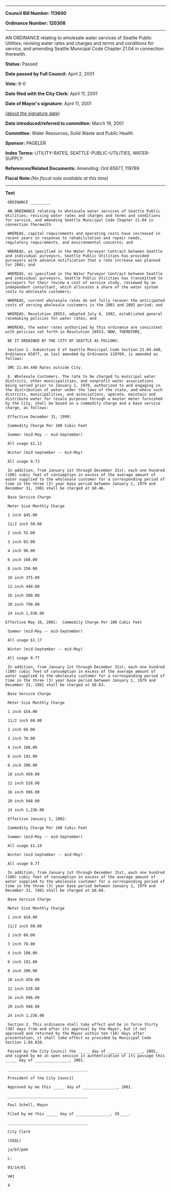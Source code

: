 

********

**Council Bill Number: 113600**
   
**Ordinance Number: 120308**
********

 AN ORDINANCE relating to wholesale water services of Seattle Public Utilities; revising water rates and charges and terms and conditions for service, and amending Seattle Municipal Code Chapter 21.04 in connection therewith.

**Status:** Passed
   
**Date passed by Full Council:** April 2, 2001
   
**Vote:** 9-0
   
**Date filed with the City Clerk:** April 11, 2001
   
**Date of Mayor's signature:** April 11, 2001
   
[(about the signature date)](/~public/approvaldate.htm)
   
   
   
**Date introduced/referred to committee:** March 19, 2001
   
**Committee:** Water Resources, Solid Waste and Public Health
   
**Sponsor:** PAGELER
   
   
**Index Terms:** UTILITY-RATES, SEATTLE-PUBLIC-UTILITIES, WATER-SUPPLY

**References/Related Documents:** Amending: Ord 65877, 119769

**Fiscal Note:**_(No fiscal note available at this time)_

********

**Text**
   
```
 ORDINANCE _________

 AN ORDINANCE relating to wholesale water services of Seattle Public Utilities; revising water rates and charges and terms and conditions for service, and amending Seattle Municipal Code Chapter 21.04 in connection therewith.

 WHEREAS, capital requirements and operating costs have increased in recent years in response to rehabilitation and repair needs, regulatory requirements, and environmental concerns; and

 WHEREAS, as specified in the Water Purveyor Contract between Seattle and individual purveyors, Seattle Public Utilities has provided purveyors with advance notification that a rate increase was planned for 2001; and

 WHEREAS, as specified in the Water Purveyor Contract between Seattle and individual purveyors, Seattle Public Utilities has transmitted to purveyors for their review a cost of service study, reviewed by an independent consultant, which allocates a share of the water system costs to wholesale customers;

 WHEREAS, current wholesale rates do not fully recover the anticipated costs of serving wholesale customers in the 2001 and 2002 period; and

 WHEREAS, Resolution 28553, adopted July 6, 1992, established general ratemaking policies for water rates; and

 WHEREAS, the water rates authorized by this ordinance are consistent with policies set forth in Resolution 28553, NOW, THEREFORE,

 BE IT ORDAINED BY THE CITY OF SEATTLE AS FOLLOWS:

 Section 1. Subsection E of Seattle Municipal Code Section 21.04.440, Ordinance 65877, as last amended by Ordinance 119769, is amended as follows:

 SMC 21.04.440 Rates outside City.

 E. Wholesale Customers. The rate to be charged to municipal water districts, other municipalities, and nonprofit water associations being served prior to January 1, 1970, authorized to and engaging in the distribution of water under the laws of the state, and where such districts, municipalities, and associations, operate, maintain and distribute water for resale purposes through a master meter furnished by the City, shall be based on a commodity charge and a base service charge, as follows:

 Effective December 31, 1999:

 Commodity Charge Per 100 Cubic Feet

 Summer (mid-May -- mid-September)

 All usage $1.12

 Winter (mid-September -- mid-May)

 All usage 0.73

 In addition, from January 1st through December 31st, each one hundred (100) cubic feet of consumption in excess of the average amount of water supplied to the wholesale customer for a corresponding period of time in the three (3) year base period between January 1, 1979 and December 31, 1981 shall be charged at $0.46.

 Base Service Charge

 Meter Size Monthly Charge

 1 inch $45.00

 11/2 inch 50.00

 2 inch 55.00

 3 inch 65.00

 4 inch 90.00

 6 inch 160.00

 8 inch 250.00

 10 inch 375.00

 12 inch 440.00

 16 inch 580.00

 20 inch 790.00

 24 inch 1,030.00

Effective May 16, 2001:  Commodity Charge Per 100 Cubic Feet

 Summer (mid-May -- mid-September)

 All usage $1.17

 Winter (mid-September -- mid-May)

 All usage 0.77

 In addition, from January 1st through December 31st, each one hundred (100) cubic feet of consumption in excess of the average amount of water supplied to the wholesale customer for a corresponding period of time in the three (3) year base period between January 1, 1979 and December 31, 1981 shall be charged at $0.63.

 Base Service Charge

 Meter Size Monthly Charge

 1 inch $54.00

 11/2 inch 60.00

 2 inch 66.00

 3 inch 78.00

 4 inch 108.00

 6 inch 192.00

 8 inch 300.00

 10 inch 450.00

 12 inch 528.00

 16 inch 696.00

 20 inch 948.00

 24 inch 1,236.00

 Effective January 1, 2002:

 Commodity Charge Per 100 Cubic Feet

 Summer (mid-May -- mid-September)

 All usage $1.19

 Winter (mid-September -- mid-May)

 All usage 0.77

 In addition, from January 1st through December 31st, each one hundred (100) cubic feet of consumption in excess of the average amount of water supplied to the wholesale customer for a corresponding period of time in the three (3) year base period between January 1, 1979 and December 31, 1981 shall be charged at $0.68.

 Base Service Charge

 Meter Size Monthly Charge

 1 inch $54.00

 11/2 inch 60.00

 2 inch 66.00

 3 inch 78.00

 4 inch 108.00

 6 inch 192.00

 8 inch 300.00

 10 inch 450.00

 12 inch 528.00

 16 inch 696.00

 20 inch 948.00

 24 inch 1,236.00

 Section 2. This ordinance shall take effect and be in force thirty (30) days from and after its approval by the Mayor, but if not approved and returned by the Mayor within ten (10) days after presentation, it shall take effect as provided by Municipal Code Section 1.04.020.

 Passed by the City Council the _____ day of _______________, 2001, and signed by me in open session in authentication of its passage this _____ day of _______________, 2001.

 ___________________________________

 President of the City Council

 Approved by me this _____ day of _______________, 2001.

 ___________________________________

 Paul Schell, Mayor

 Filed by me this _____ day of _______________, 20____.

 ___________________________________

 City Clerk

 (SEAL)

 ja/bf/pmh

 L:

 03/14/01

 V#1

 4

```
